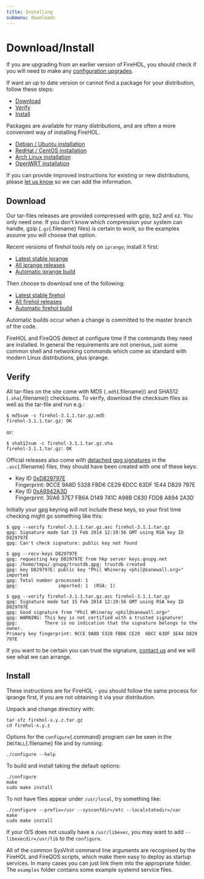 ```yaml
---
title: Installing
submenu: downloads
---
```


Download/Install
================

If you are upgrading from an earlier version of FireHOL, you should
check if you will need to make any [configuration upgrades](/upgrade/).

If want an up to date version or cannot find a package for your
distribution, follow these steps:

-   [Download](#download)
-   [Verify](#verify)
-   [Install](#install)

Packages are available for many distributions, and are often a more
convenient way of installing FireHOL.

-   [Debian / Ubuntu installation](/installing/debian/)
-   [RedHat / CentOS installation](/installing/redhat/)
-   [Arch Linux installation](/installing/arch/)
-   [OpenWRT installation](/installing/openwrt/)

If you can provide improved instructions for existing or new
distributions, please [let us know](/source-install/#get-involved)
so we can add the information.


Download
--------

Our tar-files releases are provided compressed with gzip, bz2 and xz.
You only need one. If you don't know which compression your system can
handle, gzip (`.gz`{.filename} files) is certain to work, so the
examples assume you will choose that option.

Recent versions of firehol tools rely on `iprange`; install it first:

-   [Latest stable iprange](/download/iprange/latest/)
-   [All iprange releases](/download/iprange/releases/)
-   [Automatic iprange build](/download/iprange/unsigned/master/)

Then choose to download one of the following:

-   [Latest stable firehol](/download/firehol/latest/)
-   [All firehol releases](/download/firehol/releases/)
-   [Automatic firehol build](/download/firehol/unsigned/master/)

Automatic builds occur when a change is committed to the master branch of the
code.

FireHOL and FireQOS detect at configure time if the commands they need
are installed. In general the requirements are not onerous, just some
common shell and networking commands which come as standard with modern
Linux distributions, plus iprange.


Verify
------

All tar-files on the site come with MD5 (`.md5`{.filename}) and SHA512
(`.sha`{.filename}) checksums. To verify, download the checksum files as
well as the tar-file and run e.g.:

~~~~ {.programoutput}
$ md5sum -c firehol-3.1.1.tar.gz.md5 
firehol-3.1.1.tar.gz: OK
~~~~

or:

~~~~ {.programoutput}
$ sha512sum -c firehol-3.1.1.tar.gz.sha 
firehol-3.1.1.tar.gz: OK
~~~~

Official releases also come with [detached gpg
signatures](http://gnupg.org/gph/en/manual/x135.html) in the
`.asc`{.filename} files, they should have been created with one of these
keys:

-   Key ID
    [0xD829797E](http://pgp.mit.edu/pks/lookup?search=0xD829797E&op=index&fingerprint=on)\
    Fingerprint: 9CCE 9A8D 5328 FBD6 CE29 6DCC 63DF 1E44 D829 797E
-   Key ID
    [0xA8942A3D](http://pgp.mit.edu/pks/lookup?search=0xA8942A3D&op=index&fingerprint=on)\
    Fingerprint: 30A6 37E7 FB6A D149 741C A98B C630 FDD8 A894 2A3D

Initially your gpg keyring will not include these keys, so your first
time checking might go something like this:

~~~~ {.programoutput}
$ gpg --verify firehol-3.1.1.tar.gz.asc firehol-3.1.1.tar.gz
gpg: Signature made Sat 15 Feb 2014 12:19:56 GMT using RSA key ID D829797E
gpg: Can't check signature: public key not found

$ gpg --recv-keys D829797E
gpg: requesting key D829797E from hkp server keys.gnupg.net
gpg: /home/tmpu/.gnupg/trustdb.gpg: trustdb created
gpg: key D829797E: public key "Phil Whineray <phil@sanewall.org>" imported
gpg: Total number processed: 1
gpg:               imported: 1  (RSA: 1)

$ gpg --verify firehol-3.1.1.tar.gz.asc firehol-3.1.1.tar.gz
gpg: Signature made Sat 15 Feb 2014 12:19:56 GMT using RSA key ID D829797E
gpg: Good signature from "Phil Whineray <phil@sanewall.org>"
gpg: WARNING: This key is not certified with a trusted signature!
gpg:          There is no indication that the signature belongs to the owner.
Primary key fingerprint: 9CCE 9A8D 5328 FBD6 CE29  6DCC 63DF 1E44 D829 797E
~~~~

If you want to be certain you can trust the signature,
[contact us](/support/#email) and we will see what we can arrange.

Install
-------

These instructions are for FireHOL - you should follow the same
process for iprange first, if you are not obtaining it via your
distribution.

Unpack and change directory with:

~~~~ {.programlisting}
tar xfz firehol-x.y.z.tar.gz
cd firehol-x.y.z
~~~~

Options for the `configure`{.command} program can be seen in the
`INSTALL`{.filename} file and by running:

~~~~ {.programlisting}
./configure --help
~~~~

To build and install taking the default options:

~~~~ {.programlisting}
./configure
make
sudo make install
~~~~

To not have files appear under `/usr/local`, try something like:

~~~~ {.programlisting}
./configure --prefix=/usr --sysconfdir=/etc --localstatedir=/var
make
sudo make install
~~~~

If your O/S does not usually have a `/usr/libexec`, you may want
to add `--libexecdir=/usr/lib` to the `configure`.

All of the common SysVInit command line arguments are recognised by the
FireHOL and FireQOS scripts, which make them easy to deploy as startup
services. In many cases you can just link them into the appropriate folder.
The `examples` folder contains some example systemd service files.
